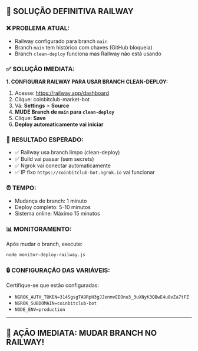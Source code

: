 ## 🚨 SOLUÇÃO DEFINITIVA RAILWAY

### ❌ **PROBLEMA ATUAL:**
- Railway configurado para branch `main` 
- Branch `main` tem histórico com chaves (GitHub bloqueia)
- Branch `clean-deploy` funciona mas Railway não está usando

### ✅ **SOLUÇÃO IMEDIATA:**

**1. CONFIGURAR RAILWAY PARA USAR BRANCH CLEAN-DEPLOY:**

1. Acesse: https://railway.app/dashboard
2. Clique: coinbitclub-market-bot  
3. Vá: **Settings** > **Source**
4. **MUDE Branch de `main` para `clean-deploy`**
5. Clique: **Save**
6. **Deploy automaticamente vai iniciar**

### 🎯 **RESULTADO ESPERADO:**
- ✅ Railway usa branch limpo (clean-deploy)
- ✅ Build vai passar (sem secrets)
- ✅ Ngrok vai conectar automaticamente
- ✅ IP fixo `https://coinbitclub-bot.ngrok.io` vai funcionar

### ⏰ **TEMPO:**
- Mudança de branch: 1 minuto
- Deploy completo: 5-10 minutos
- Sistema online: Máximo 15 minutos

### 📊 **MONITORAMENTO:**
Após mudar o branch, execute:
```bash
node monitor-deploy-railway.js
```

### 🔒 **CONFIGURAÇÃO DAS VARIÁVEIS:**
Certifique-se que estão configuradas:
- `NGROK_AUTH_TOKEN=314SgsgTA9RpH3gJJenmvEEOnu3_3uXNyK3QBwE4u8vZa7tFZ`
- `NGROK_SUBDOMAIN=coinbitclub-bot`
- `NODE_ENV=production`

---

## 🎯 **AÇÃO IMEDIATA: MUDAR BRANCH NO RAILWAY!**
